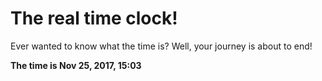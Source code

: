 # The real time clock!

Ever wanted to know what the time is? Well, your journey is about to end!

**The time is Nov 25, 2017, 15:03**